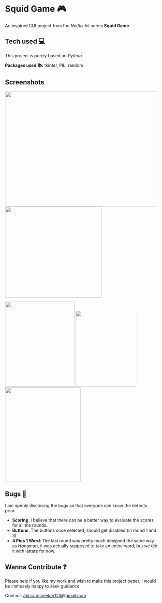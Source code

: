 
# Squid Game :video_game:

An inspired GUI project from the _Netflix_ hit series **Squid Game**.


## Tech used :computer:

This project is purely based on _Python_

**Packages used :books::** tkinter, PIL, random
## Screenshots

<img src="https://user-images.githubusercontent.com/83418471/151545649-89363df5-9890-4f47-92d8-69954a834b5f.png" width="500" height="380" /> <img src="https://user-images.githubusercontent.com/83418471/151558147-21200208-a3fb-4b09-9aa7-e44b8cdfdb48.png" width="320" height="300" /> 

<img src="https://user-images.githubusercontent.com/83418471/151552213-bb0e113b-2cb6-4f08-9146-739db9125df2.png" width="230" height="280" /> <img src="https://user-images.githubusercontent.com/83418471/151552359-7f4a6ec2-b3e7-4db5-9994-85eebfe43064.png" width="200" height="250" /> <img src="https://user-images.githubusercontent.com/83418471/151552434-224afdc6-42b0-41bc-a3c3-1de98f2478b1.png" width="250" height="310" />

## Bugs :bug:

I am openly disclosing the bugs so that everyone can know the defects prior. 

- **Scoring**: I believe that there can be a better way to evaluate the scores for all the rounds. 
- **Buttons**: The buttons once selected, should get disabled (in round 1 and 3) 
- **4 Pics 1 Word**: The last round was pretty much designed the same way as _Hangman_, it was actually supposed to take an entire word, but we did it with letters for now.


## Wanna Contribute :question:

Please help if you like my work and wish to make this project better. I would be immesely happy to seek guidance

Contact: abhiramsreekar123@gmail.com
